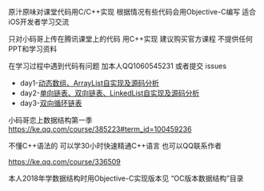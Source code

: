 
原汁原味对课堂代码用C/C++实现 根据情况有些代码会用Objective-C编写 适合iOS开发者学习交流 

只对小码哥上传在腾讯课堂上的代码 用C++实现 建议购买官方课程 不提供任何PPT和学习资料

在学习过程中遇到代码有问题 加本人QQ1060545231 或者提交 issues


- day1-[动态数组、ArrayList自实现及源码分析](https://ke.qq.com/webcourse/index.html#cid=385223&term_id=100459236&taid=3115410363113671&type=1024&vid=h1431oszhbq)
- day2-[单向链表、双向链表、LinkedList自实现及源码分析](https://ke.qq.com/webcourse/index.html#cid=385223&term_id=100459236&taid=3115414658080967&type=1024&vid=g1431fgbryz)
- day3-[双向循环链表]()


小码哥恋上数据结构第一季
https://ke.qq.com/course/385223#term_id=100459236

不懂C++语法的 可以学30小时快速精通C++语言 也可以QQ联系作者

https://ke.qq.com/course/336509

本人2018年学数据结构时用Objective-C实现版本见 “OC版本数据结构”目录


